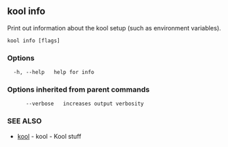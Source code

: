 ## kool info

Print out information about the kool setup (such as environment variables).

```
kool info [flags]
```

### Options

```
  -h, --help   help for info
```

### Options inherited from parent commands

```
      --verbose   increases output verbosity
```

### SEE ALSO

* [kool](kool)	 - kool - Kool stuff

